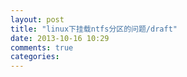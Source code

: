 ```yaml
---
layout: post
title: "linux下挂载ntfs分区的问题/draft"
date: 2013-10-16 10:29
comments: true
categories: 
---
```

